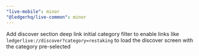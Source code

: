 ```yaml
---
"live-mobile": minor
"@ledgerhq/live-common": minor
---
```


Add discover section deep link initial category filter to enable links like `ledgerlive://discover?category=restaking` to load the discover screen with the category pre-selected
